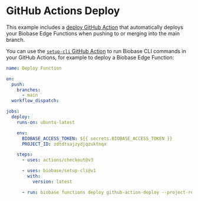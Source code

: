 # GitHub Actions Deploy

This example includes a [deploy GitHub Action](./../../../.github/workflows/deploy.yaml) that automatically deploys your Biobase Edge Functions when pushing to or merging into the main branch.

You can use the [`setup-cli` GitHub Action](https://github.com/marketplace/actions/biobase-cli-action) to run Biobase CLI commands in your GitHub Actions, for example to deploy a Biobase Edge Function:

```yaml
name: Deploy Function

on:
  push:
    branches:
      - main
  workflow_dispatch:

jobs:
  deploy:
    runs-on: ubuntu-latest

    env:
      BIOBASE_ACCESS_TOKEN: ${{ secrets.BIOBASE_ACCESS_TOKEN }}
      PROJECT_ID: zdtdtxajzydjqzuktnqx

    steps:
      - uses: actions/checkout@v3

      - uses: biobase/setup-cli@v1
        with:
          version: latest

      - run: biobase functions deploy github-action-deploy --project-ref $PROJECT_ID
```
